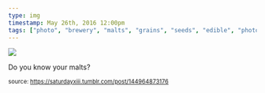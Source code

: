 ```yaml
---
type: img
timestamp: May 26th, 2016 12:00pm
tags: ["photo", "brewery", "malts", "grains", "seeds", "edible", "photography"]
---
```

<img src="https://saturdayxiii.github.io/media/media/144964873176.jpg"/>
                                                                                          
Do you know your malts?
 
                                    
                
                
                
                
                                
<small>source: https://saturdayxiii.tumblr.com/post/144964873176</small>